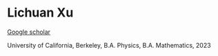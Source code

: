 # Lichuan Xu

[Google scholar](https://scholar.google.com/citations?user=A-8XVfEAAAAJ&hl=en)

University of California, Berkeley, B.A. Physics, B.A. Mathematics, 2023
